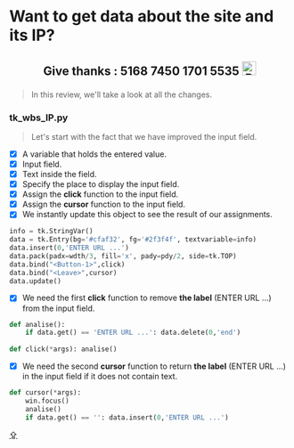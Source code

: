 # <p id="UP">Want to get data about the site and its IP?</p>

## <p align="center">Give thanks : 5168 7450 1701 5535 <a href="https://en.privatbank.ua/all-ways-to-receive-send-an-international-transfer"><img src="https://upload.wikimedia.org/wikipedia/uk/f/ff/%D0%9B%D0%BE%D0%B3%D0%BE%D1%82%D0%B8%D0%BF_%D0%9F%D1%80%D0%B8%D0%B2%D0%B0%D1%8224.png" width = "25" alt="Privat Bank UA"> </a></p>

> In this review, we'll take a look at all the changes.

### tk_wbs_IP.py

> Let's start with the fact that we have improved the input field.
-[X] A variable that holds the entered value.
-[X] Input field.
-[X] Text inside the field.
-[X] Specify the place to display the input field.
-[X] Assign the __click__ function to the input field.
-[X] Assign the __cursor__ function to the input field.
-[X] We instantly update this object to see the result of our assignments.
```python
info = tk.StringVar()
data = tk.Entry(bg='#cfaf32', fg='#2f3f4f', textvariable=info)
data.insert(0,'ENTER URL ...')
data.pack(padx=wdth/3, fill='x', pady=pdy/2, side=tk.TOP)
data.bind("<Button-1>",click)
data.bind("<Leave>",cursor)
data.update()
```
-[X] We need the first __click__ function to remove __the label__ (ENTER URL ...) from the input field.
```python
def analise():
    if data.get() == 'ENTER URL ...': data.delete(0,'end')
    
def click(*args): analise()
```
-[X] We need the second __cursor__ function to return __the label__ (ENTER URL ...) in the input field if it does not contain text.
```python
def cursor(*args):
    win.focus()
    analise()
    if data.get() == '': data.insert(0,'ENTER URL ...')
```

[⇪](#UP)
